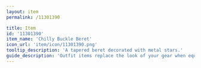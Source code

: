 ```yaml
---
layout: item
permalink: /11301390

title: Item
id: '11301390'
item_name: 'Chilly Buckle Beret'
icon_url: 'item/icon/11301390.png'
tooltip_description: 'A tapered beret decorated with metal stars.'
guide_description: 'Outfit items replace the look of your gear when equipped.'
---
```

